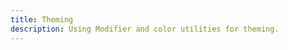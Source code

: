 ```yaml
---
title: Theming
description: Using Modifier and color utilities for theming.
---
```


<HeaderDocs :title="frontmatter.title" :description="frontmatter.description"/>
